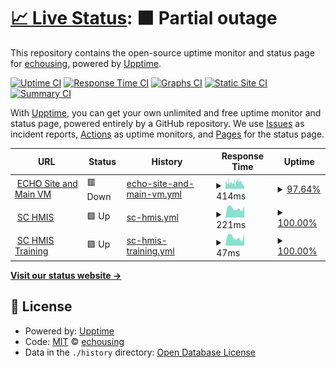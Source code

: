 # [📈 Live Status](https://status.echousing.org): <!--live status--> **🟧 Partial outage**

This repository contains the open-source uptime monitor and status page for [echousing](https://status.echousing.org), powered by [Upptime](https://github.com/upptime/upptime).

[![Uptime CI](https://github.com/echousing/status/workflows/Uptime%20CI/badge.svg)](https://github.com/echousing/status/actions?query=workflow%3A%22Uptime+CI%22)
[![Response Time CI](https://github.com/echousing/status/workflows/Response%20Time%20CI/badge.svg)](https://github.com/echousing/status/actions?query=workflow%3A%22Response+Time+CI%22)
[![Graphs CI](https://github.com/echousing/status/workflows/Graphs%20CI/badge.svg)](https://github.com/echousing/status/actions?query=workflow%3A%22Graphs+CI%22)
[![Static Site CI](https://github.com/echousing/status/workflows/Static%20Site%20CI/badge.svg)](https://github.com/echousing/status/actions?query=workflow%3A%22Static+Site+CI%22)
[![Summary CI](https://github.com/echousing/status/workflows/Summary%20CI/badge.svg)](https://github.com/echousing/status/actions?query=workflow%3A%22Summary+CI%22)

With [Upptime](https://upptime.js.org), you can get your own unlimited and free uptime monitor and status page, powered entirely by a GitHub repository. We use [Issues](https://github.com/echousing/status/issues) as incident reports, [Actions](https://github.com/echousing/status/actions) as uptime monitors, and [Pages](https://status.echousing.org) for the status page.

<!--start: status pages-->
<!-- This summary is generated by Upptime (https://github.com/upptime/upptime) -->
<!-- Do not edit this manually, your changes will be overwritten -->
<!-- prettier-ignore -->
| URL | Status | History | Response Time | Uptime |
| --- | ------ | ------- | ------------- | ------ |
| <img alt="" src="https://echousing.org/wp-content/uploads/2019/02/cropped-ECHO-SQUARE-512-new-50x50.png" height="13"> [ECHO Site and Main VM](https://echomeless.org/wp-content/uploads/echo-email-143.png) | 🟥 Down | [echo-site-and-main-vm.yml](https://github.com/echousing/status/commits/HEAD/history/echo-site-and-main-vm.yml) | <details><summary><img alt="Response time graph" src="./graphs/echo-site-and-main-vm/response-time-week.png" height="20"> 414ms</summary><br><a href="https://status.echousing.org/history/echo-site-and-main-vm"><img alt="Response time 495" src="https://img.shields.io/endpoint?url=https%3A%2F%2Fraw.githubusercontent.com%2Fechousing%2Fstatus%2FHEAD%2Fapi%2Fecho-site-and-main-vm%2Fresponse-time.json"></a><br><a href="https://status.echousing.org/history/echo-site-and-main-vm"><img alt="24-hour response time 295" src="https://img.shields.io/endpoint?url=https%3A%2F%2Fraw.githubusercontent.com%2Fechousing%2Fstatus%2FHEAD%2Fapi%2Fecho-site-and-main-vm%2Fresponse-time-day.json"></a><br><a href="https://status.echousing.org/history/echo-site-and-main-vm"><img alt="7-day response time 414" src="https://img.shields.io/endpoint?url=https%3A%2F%2Fraw.githubusercontent.com%2Fechousing%2Fstatus%2FHEAD%2Fapi%2Fecho-site-and-main-vm%2Fresponse-time-week.json"></a><br><a href="https://status.echousing.org/history/echo-site-and-main-vm"><img alt="30-day response time 444" src="https://img.shields.io/endpoint?url=https%3A%2F%2Fraw.githubusercontent.com%2Fechousing%2Fstatus%2FHEAD%2Fapi%2Fecho-site-and-main-vm%2Fresponse-time-month.json"></a><br><a href="https://status.echousing.org/history/echo-site-and-main-vm"><img alt="1-year response time 403" src="https://img.shields.io/endpoint?url=https%3A%2F%2Fraw.githubusercontent.com%2Fechousing%2Fstatus%2FHEAD%2Fapi%2Fecho-site-and-main-vm%2Fresponse-time-year.json"></a></details> | <details><summary><a href="https://status.echousing.org/history/echo-site-and-main-vm">97.64%</a></summary><a href="https://status.echousing.org/history/echo-site-and-main-vm"><img alt="All-time uptime 99.96%" src="https://img.shields.io/endpoint?url=https%3A%2F%2Fraw.githubusercontent.com%2Fechousing%2Fstatus%2FHEAD%2Fapi%2Fecho-site-and-main-vm%2Fuptime.json"></a><br><a href="https://status.echousing.org/history/echo-site-and-main-vm"><img alt="24-hour uptime 95.03%" src="https://img.shields.io/endpoint?url=https%3A%2F%2Fraw.githubusercontent.com%2Fechousing%2Fstatus%2FHEAD%2Fapi%2Fecho-site-and-main-vm%2Fuptime-day.json"></a><br><a href="https://status.echousing.org/history/echo-site-and-main-vm"><img alt="7-day uptime 97.64%" src="https://img.shields.io/endpoint?url=https%3A%2F%2Fraw.githubusercontent.com%2Fechousing%2Fstatus%2FHEAD%2Fapi%2Fecho-site-and-main-vm%2Fuptime-week.json"></a><br><a href="https://status.echousing.org/history/echo-site-and-main-vm"><img alt="30-day uptime 99.27%" src="https://img.shields.io/endpoint?url=https%3A%2F%2Fraw.githubusercontent.com%2Fechousing%2Fstatus%2FHEAD%2Fapi%2Fecho-site-and-main-vm%2Fuptime-month.json"></a><br><a href="https://status.echousing.org/history/echo-site-and-main-vm"><img alt="1-year uptime 99.94%" src="https://img.shields.io/endpoint?url=https%3A%2F%2Fraw.githubusercontent.com%2Fechousing%2Fstatus%2FHEAD%2Fapi%2Fecho-site-and-main-vm%2Fuptime-year.json"></a></details>
| <img alt="" src="https://sp5.servicept.com/sc211/com.bowmansystems.sp5.core.ServicePoint/images/favicon.ico" height="13"> [SC HMIS](https://sp5.servicept.com/sc211/com.bowmansystems.sp5.core.ServicePoint/index.html) | 🟩 Up | [sc-hmis.yml](https://github.com/echousing/status/commits/HEAD/history/sc-hmis.yml) | <details><summary><img alt="Response time graph" src="./graphs/sc-hmis/response-time-week.png" height="20"> 221ms</summary><br><a href="https://status.echousing.org/history/sc-hmis"><img alt="Response time 357" src="https://img.shields.io/endpoint?url=https%3A%2F%2Fraw.githubusercontent.com%2Fechousing%2Fstatus%2FHEAD%2Fapi%2Fsc-hmis%2Fresponse-time.json"></a><br><a href="https://status.echousing.org/history/sc-hmis"><img alt="24-hour response time 271" src="https://img.shields.io/endpoint?url=https%3A%2F%2Fraw.githubusercontent.com%2Fechousing%2Fstatus%2FHEAD%2Fapi%2Fsc-hmis%2Fresponse-time-day.json"></a><br><a href="https://status.echousing.org/history/sc-hmis"><img alt="7-day response time 221" src="https://img.shields.io/endpoint?url=https%3A%2F%2Fraw.githubusercontent.com%2Fechousing%2Fstatus%2FHEAD%2Fapi%2Fsc-hmis%2Fresponse-time-week.json"></a><br><a href="https://status.echousing.org/history/sc-hmis"><img alt="30-day response time 235" src="https://img.shields.io/endpoint?url=https%3A%2F%2Fraw.githubusercontent.com%2Fechousing%2Fstatus%2FHEAD%2Fapi%2Fsc-hmis%2Fresponse-time-month.json"></a><br><a href="https://status.echousing.org/history/sc-hmis"><img alt="1-year response time 344" src="https://img.shields.io/endpoint?url=https%3A%2F%2Fraw.githubusercontent.com%2Fechousing%2Fstatus%2FHEAD%2Fapi%2Fsc-hmis%2Fresponse-time-year.json"></a></details> | <details><summary><a href="https://status.echousing.org/history/sc-hmis">100.00%</a></summary><a href="https://status.echousing.org/history/sc-hmis"><img alt="All-time uptime 99.99%" src="https://img.shields.io/endpoint?url=https%3A%2F%2Fraw.githubusercontent.com%2Fechousing%2Fstatus%2FHEAD%2Fapi%2Fsc-hmis%2Fuptime.json"></a><br><a href="https://status.echousing.org/history/sc-hmis"><img alt="24-hour uptime 100.00%" src="https://img.shields.io/endpoint?url=https%3A%2F%2Fraw.githubusercontent.com%2Fechousing%2Fstatus%2FHEAD%2Fapi%2Fsc-hmis%2Fuptime-day.json"></a><br><a href="https://status.echousing.org/history/sc-hmis"><img alt="7-day uptime 100.00%" src="https://img.shields.io/endpoint?url=https%3A%2F%2Fraw.githubusercontent.com%2Fechousing%2Fstatus%2FHEAD%2Fapi%2Fsc-hmis%2Fuptime-week.json"></a><br><a href="https://status.echousing.org/history/sc-hmis"><img alt="30-day uptime 99.95%" src="https://img.shields.io/endpoint?url=https%3A%2F%2Fraw.githubusercontent.com%2Fechousing%2Fstatus%2FHEAD%2Fapi%2Fsc-hmis%2Fuptime-month.json"></a><br><a href="https://status.echousing.org/history/sc-hmis"><img alt="1-year uptime 99.99%" src="https://img.shields.io/endpoint?url=https%3A%2F%2Fraw.githubusercontent.com%2Fechousing%2Fstatus%2FHEAD%2Fapi%2Fsc-hmis%2Fuptime-year.json"></a></details>
| <img alt="" src="https://sp5.servicept.com/sc211/com.bowmansystems.sp5.core.ServicePoint/images/favicon.ico" height="13"> [SC HMIS Training](https://sp5.servicept.com/sc211/com.bowmansystems.sp5.core.ServicePoint/index.html) | 🟩 Up | [sc-hmis-training.yml](https://github.com/echousing/status/commits/HEAD/history/sc-hmis-training.yml) | <details><summary><img alt="Response time graph" src="./graphs/sc-hmis-training/response-time-week.png" height="20"> 47ms</summary><br><a href="https://status.echousing.org/history/sc-hmis-training"><img alt="Response time 68" src="https://img.shields.io/endpoint?url=https%3A%2F%2Fraw.githubusercontent.com%2Fechousing%2Fstatus%2FHEAD%2Fapi%2Fsc-hmis-training%2Fresponse-time.json"></a><br><a href="https://status.echousing.org/history/sc-hmis-training"><img alt="24-hour response time 65" src="https://img.shields.io/endpoint?url=https%3A%2F%2Fraw.githubusercontent.com%2Fechousing%2Fstatus%2FHEAD%2Fapi%2Fsc-hmis-training%2Fresponse-time-day.json"></a><br><a href="https://status.echousing.org/history/sc-hmis-training"><img alt="7-day response time 47" src="https://img.shields.io/endpoint?url=https%3A%2F%2Fraw.githubusercontent.com%2Fechousing%2Fstatus%2FHEAD%2Fapi%2Fsc-hmis-training%2Fresponse-time-week.json"></a><br><a href="https://status.echousing.org/history/sc-hmis-training"><img alt="30-day response time 49" src="https://img.shields.io/endpoint?url=https%3A%2F%2Fraw.githubusercontent.com%2Fechousing%2Fstatus%2FHEAD%2Fapi%2Fsc-hmis-training%2Fresponse-time-month.json"></a><br><a href="https://status.echousing.org/history/sc-hmis-training"><img alt="1-year response time 71" src="https://img.shields.io/endpoint?url=https%3A%2F%2Fraw.githubusercontent.com%2Fechousing%2Fstatus%2FHEAD%2Fapi%2Fsc-hmis-training%2Fresponse-time-year.json"></a></details> | <details><summary><a href="https://status.echousing.org/history/sc-hmis-training">100.00%</a></summary><a href="https://status.echousing.org/history/sc-hmis-training"><img alt="All-time uptime 99.99%" src="https://img.shields.io/endpoint?url=https%3A%2F%2Fraw.githubusercontent.com%2Fechousing%2Fstatus%2FHEAD%2Fapi%2Fsc-hmis-training%2Fuptime.json"></a><br><a href="https://status.echousing.org/history/sc-hmis-training"><img alt="24-hour uptime 100.00%" src="https://img.shields.io/endpoint?url=https%3A%2F%2Fraw.githubusercontent.com%2Fechousing%2Fstatus%2FHEAD%2Fapi%2Fsc-hmis-training%2Fuptime-day.json"></a><br><a href="https://status.echousing.org/history/sc-hmis-training"><img alt="7-day uptime 100.00%" src="https://img.shields.io/endpoint?url=https%3A%2F%2Fraw.githubusercontent.com%2Fechousing%2Fstatus%2FHEAD%2Fapi%2Fsc-hmis-training%2Fuptime-week.json"></a><br><a href="https://status.echousing.org/history/sc-hmis-training"><img alt="30-day uptime 99.95%" src="https://img.shields.io/endpoint?url=https%3A%2F%2Fraw.githubusercontent.com%2Fechousing%2Fstatus%2FHEAD%2Fapi%2Fsc-hmis-training%2Fuptime-month.json"></a><br><a href="https://status.echousing.org/history/sc-hmis-training"><img alt="1-year uptime 99.99%" src="https://img.shields.io/endpoint?url=https%3A%2F%2Fraw.githubusercontent.com%2Fechousing%2Fstatus%2FHEAD%2Fapi%2Fsc-hmis-training%2Fuptime-year.json"></a></details>

<!--end: status pages-->

[**Visit our status website →**](https://status.echousing.org)

## 📄 License

- Powered by: [Upptime](https://github.com/upptime/upptime)
- Code: [MIT](./LICENSE) © [echousing](https://status.echousing.org)
- Data in the `./history` directory: [Open Database License](https://opendatacommons.org/licenses/odbl/1-0/)
